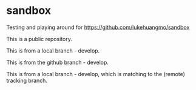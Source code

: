 sandbox
=======

Testing and playing around for https://github.com/lukehuangmo/sandbox

This is a public repository.

This is from a local branch - develop.

This is from the github branch - develop.

This is from a local branch - develop, which is matching to the (remote) tracking branch.

